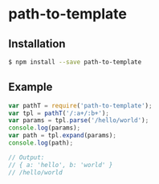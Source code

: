 # path-to-template

## Installation

```bash
$ npm install --save path-to-template
```

## Example

```js
var pathT = require('path-to-template');
var tpl = pathT('/:a+/:b+');
var params = tpl.parse('/hello/world');
console.log(params);
var path = tpl.expand(params);
console.log(path);

// Output:
// { a: 'hello', b: 'world' }
// /hello/world
```
